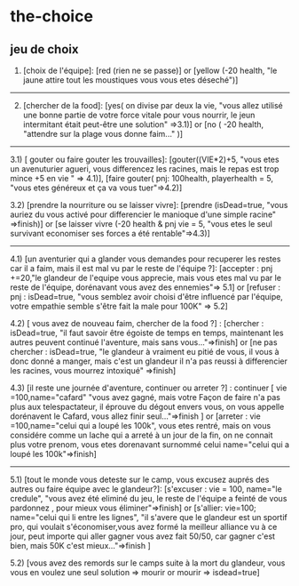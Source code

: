 # the-choice

## jeu de choix

1. [choix de l'équipe]: [red (rien ne se passe)] or [yellow (-20 health, "le jaune attire tout les moustiques vous vous etes déseché")]

---

2. [chercher de la food]: [yes( on divise par deux la vie, "vous allez utilisé une bonne partie de votre force vitale pour vous nourrir, le jeun intermitant était peut-être une solution" =>3.1)] or [no ( -20 health, "attendre sur la plage vous donne faim..." )]

---

3.1) [ gouter ou faire gouter les trouvailles]: [gouter((VIE*2)+5, "vous etes un avenuturier agueri, vous differencez les racines, mais le repas est trop mince +5 en vie " => 4.1)], [faire gouter( pnj: 100health, playerhealth = 5, "vous etes généreux et ça va vous tuer"=>4.2)]

3.2) [prendre la nourriture ou se laisser vivre]: [prendre (isDead=true, "vous auriez du vous activé pour differencier le manioque d'une simple racine" =>finish)] or [se laisser vivre (-20 health & pnj vie = 5, "vous etes le seul survivant economiser ses forces a été rentable"=>4.3)]

---

4.1) [un aventurier qui a glander vous demandes pour recuperer les restes car il a faim, mais il est mal vu par le reste de l'équipe ?]: [accepter : pnj +=20,"le glandeur de l'equipe vous apprecie, mais vous etes mal vu par le reste de l'équipe, dorénavant vous avez des ennemies"=> 5.1] or [refuser : pnj : isDead=true, "vous semblez avoir choisi d'être influencé par l'équipe, votre empathie semble s'être fait la male pour 100K" => 5.2]

4.2) [ vous avez de nouveau faim, chercher de la food ?] : [chercher : isDead=true, "il faut savoir être égoiste de temps en temps, maintenant les autres peuvent continué l'aventure, mais sans vous..."=>finish] or [ne pas chercher : isDead=true, "le glandeur à vraiment eu pitié de vous, il vous à donc donné a manger, mais c'est un glandeur il n'a pas reussi à differencier les racines, vous mourrez intoxiqué" =>finish]

4.3) [il reste une journée d'aventure, continuer ou arreter ?] : continuer [ vie =100,name="cafard" "vous avez gagné, mais votre Façon de faire n'a pas plus aux telespactateur, il éprouve du dégout envers vous, on vous appelle dorénavent le Cafard, vous allez finir seul..."=>finish ] or [arreter : vie =100,name="celui qui a loupé les 100k", vous etes rentré, mais on vous considére comme un lache qui a arreté à un jour de la fin, on ne connait plus votre prenom, vous etes dorenavant surnommé celui name="celui qui a loupé les 100k"=>finish]

---

5.1) [tout le monde vous deteste sur le camp, vous excusez auprés des autres ou faire équipe avec le glandeur?]: [s'excuser : vie = 100, name="le credule", "vous avez été eliminé du jeu, le reste de l'équipe a feinté de vous pardonnez , pour mieux vous éliminer"=>finish] or [s'allier: vie=100; name="celui qui li entre les lignes", "il s'avere que le glandeur est un sportif pro, qui voulait s'économiser,vous avez formé la meilleur alliance vu à ce jour, peut importe qui aller gagner vous avez fait 50/50, car gagner c'est bien, mais 50K c'est mieux..."=>finish ]

5.2) [vous avez des remords sur le camps suite à la mort du glandeur, vous vous en voulez une seul solution => mourir or mourir => isdead=true]
